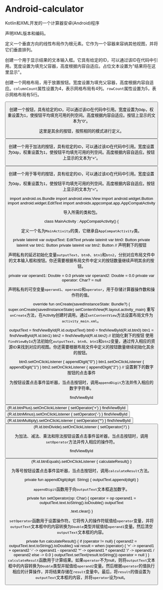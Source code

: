 # Android-calculator
Kotlin和XML开发的一个计算器安卓(Android)程序

<?xml version="1.0" encoding="utf-8"?>

声明XML版本和编码。

<LinearLayout xmlns:android="http://schemas.android.com/apk/res/android"
    android:layout_width="match_parent"
    android:layout_height="match_parent"
  android:orientation="vertical">
定义一个垂直方向的线性布局作为根元素。它作为一个容器来容纳其他视图，并将它们垂直排列。

<EditText
    android:id="@+id/outputText"
    android:layout_width="match_parent"
    android:layout_height="wrap_content"
    android:hint="结果将在这里显示" />

创建一个用于显示结果的文本输入框。它具有给定的ID，可以通过该ID在代码中引用。宽度设置为填充父容器，高度根据内容自适应。占位文本设置为"结果将在这里显示"。

<GridLayout
    android:layout_width="match_parent"
    android:layout_height="wrap_content"
    android:columnCount="4"
    android:rowCount="5">

创建一个网格布局，用于放置按钮。宽度设置为填充父容器，高度根据内容自适应。`columnCount`属性设置为4，表示网格布局有4列。`rowCount`属性设置为5，表示网格布局有5行。

<Button
    android:id="@+id/btn0"
    android:layout_width="0dp"
    android:layout_height="wrap_content"
    android:layout_columnWeight="1"
    android:layout_rowWeight="1"
    android:text="0" />
  
创建一个按钮，具有给定的ID，可以通过该ID在代码中引用。宽度设置为0dp，权重设置为1，使按钮平均填充可用的列空间。高度根据内容自适应。按钮上显示的文本为"0"。

<!-- 剩下的按钮依此类推 -->

这里是其余的按钮，按照相同的模式进行定义。

<Button
    android:id="@+id/btnPlus"
    android:layout_width="0dp"
    android:layout_height="wrap_content"
    android:layout_columnWeight="1"
    android:layout_rowWeight="1"
    android:text="+" />

创建一个用于加法的按钮，具有给定的ID，可以通过该ID在代码中引用。宽度设置为0dp，权重设置为1，使按钮平均填充可用的列空间。高度根据内容自适应。按钮上显示的文本为"+"。

<Button
    android:id="@+id/btnEquals"
    android:layout_width="0dp"
    android:layout_height="wrap_content"
    android:layout_columnWeight="1"
    android:layout_rowWeight="1"
    android:text="=" />

创建一个用于等号的按钮，具有给定的ID，可以通过该ID在代码中引用。宽度设置

为0dp，权重设置为1，使按钮平均填充可用的列空间。高度根据内容自适应。按钮上显示的文本为"="。

import android.os.Bundle
import android.view.View
import android.widget.Button
import android.widget.EditText
import androidx.appcompat.app.AppCompatActivity

导入所需的类和包。

class MainActivity : AppCompatActivity() {

定义一个名为`MainActivity`的类，它继承自`AppCompatActivity`类。

private lateinit var outputText: EditText
private lateinit var btn0: Button
private lateinit var btn1: Button
private lateinit var btn2: Button
// 声明剩下的按钮

声明私有的延迟初始化变量`outputText`、`btn0`、`btn1`和`btn2`，分别对应布局文件中的文本输入框和按钮。你还需要根据布局文件中定义的按钮数量继续声明其余的按钮。

private var operand1: Double = 0.0
private var operand2: Double = 0.0
private var operator: Char? = null

声明私有的可空变量`operand1`、`operand2`和`operator`，用于存储计算器操作数和操作符的值。

override fun onCreate(savedInstanceState: Bundle?) {
    super.onCreate(savedInstanceState)
    setContentView(R.layout.activity_main)
重写`onCreate`方法，在Activity创建时调用。通过`setContentView`方法设置布局文件为`activity_main.xml`。

outputText = findViewById(R.id.outputText)
btn0 = findViewById(R.id.btn0)
btn1 = findViewById(R.id.btn1)
btn2 = findViewById(R.id.btn2)
// 初始化剩下的按钮
使用`findViewById`方法初始化`outputText`、`btn0`、`btn1`和`btn2`变量，通过传入相应的资源ID来找到对应的视图。你还需要根据布局文件中定义的按钮数量继续初始化其余的按钮。

btn0.setOnClickListener { appendDigit("0") }
btn1.setOnClickListener { appendDigit("1") }
btn2.setOnClickListener { appendDigit("2") }
// 设置剩下的数字按钮的点击事件

为按钮设置点击事件监听器，当点击按钮时，调用`appendDigit`方法并传入相应的数字字符串。
  
findViewById<Button>(R.id.btnPlus).setOnClickListener { setOperator('+') }
findViewById<Button>(R.id.btnMinus).setOnClickListener { setOperator('-') }
findViewById<Button>(R.id.btnMultiply).setOnClickListener { setOperator('*') }
findViewById<Button>(R.id.btnDivide).setOnClickListener { setOperator('/') }

为加法、减法、乘法和除法按钮设置点击事件监听器，当点击按钮时，调用`setOperator`方法并传入相应的操作符。

findViewById<Button>(R.id.btnEquals).setOnClickListener { calculateResult() }

为等号按钮设置点击事件监听器，当点击按钮时，调用`calculateResult`方法。

private fun appendDigit(digit: String) {
    outputText.append(digit)
}

`appendDigit`函数用于向`outputText`文本框追加数字。

private fun setOperator(op: Char) {
    operator = op
    operand1 = outputText.text.toString().toDouble()
    outputText

.text.clear()
}

`setOperator`函数用于设置操作符。它将传入的操作符赋值给`operator`变量，并将`outputText`文本框中的内容转换为`Double`类型并赋值给`operand1`变量。然后清空`outputText`文本框的内容。

private fun calculateResult() {
    if (operator != null) {
        operand2 = outputText.text.toString().toDouble()
        val result = when (operator) {
            '+' -> operand1 + operand2
            '-' -> operand1 - operand2
            '*' -> operand1 * operand2
            '/' -> operand1 / operand2
            else -> 0.0
        }
        outputText.setText(result.toString())
        operator = null
    }
}
`calculateResult`函数用于计算结果。如果`operator`不为null，则将`outputText`文本框中的内容转换为`Double`类型并赋值给`operand2`变量。然后根据`operator`的值执行相应的计算操作，并将结果存储在`result`变量中。最后，将`result`的值设置为`outputText`文本框的内容，并将`operator`设为null。
